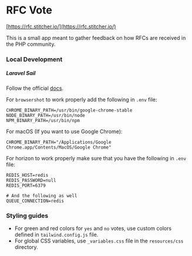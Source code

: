 # RFC Vote

[https://rfc.stitcher.io/](https://rfc.stitcher.io/)

This is a small app meant to gather feedback on how RFCs are received in the PHP community.

### Local Development

##### Laravel Sail
Follow the official [docs](https://laravel.com/docs/10.x/sail#introduction).

For `browsershot` to work properly add the following in `.env` file:
```dotenv
CHROME_BINARY_PATH=/usr/bin/google-chrome-stable
NODE_BINARY_PATH=/usr/bin/node
NPM_BINARY_PATH=/usr/bin/npm
```

For macOS (If you want to use Google Chrome):
```dotenv
CHROME_BINARY_PATH="/Applications/Google Chrome.app/Contents/MacOS/Google Chrome"
```


For horizon to work properly make sure that you have the following in `.env` file:
```dotenv
REDIS_HOST=redis
REDIS_PASSWORD=null
REDIS_PORT=6379

# And the following as well
QUEUE_CONNECTION=redis
```

### Styling guides

- For green and red colors for `yes` and `no` votes, use custom colors defined in `tailwind.config.js` file.
- For global CSS variables, use `_variables.css` file in the `resources/css` directory.
